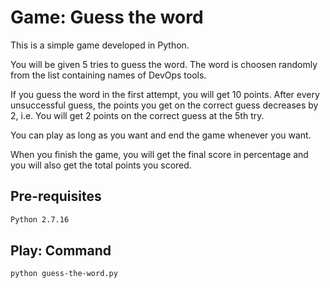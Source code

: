 # Game: Guess the word

This is a simple game developed in Python. 

You will be given 5 tries to guess the word. The word is choosen randomly from the list containing names of DevOps tools.

If you guess the word in the first attempt, you will get 10 points. After every unsuccessful guess, the points you get on the correct guess decreases by 2, i.e. You will get 2 points on the correct guess at the 5th try.

You can play as long as you want and end the game whenever you want.

When you finish the game, you will get the final score in percentage and you will also get the total points you scored.

## Pre-requisites

```bash
Python 2.7.16
```

## Play: Command

```bash
python guess-the-word.py
```



